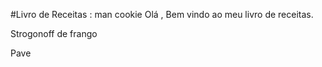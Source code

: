 #Livro de Receitas : man cookie
Olá , Bem vindo ao meu livro de receitas.

Strogonoff de frango

Pave
